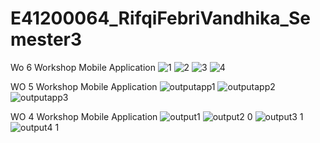 # E41200064_RifqiFebriVandhika_Semester3
Wo 6 Workshop Mobile Application
![1](https://user-images.githubusercontent.com/75188356/137154267-e7f93510-c0bf-4e2b-863e-4b45ae9c2016.PNG)
![2](https://user-images.githubusercontent.com/75188356/137154339-86ee259c-6865-4613-86d5-854b97418c90.PNG)
![3](https://user-images.githubusercontent.com/75188356/137154378-3f047d7d-d730-447f-810f-31ba6c6f517c.PNG)
![4](https://user-images.githubusercontent.com/75188356/137154406-65ba9f06-8edd-469d-9c84-8497e18fbdf1.PNG)


WO 5 Workshop Mobile Application
![outputapp1](https://user-images.githubusercontent.com/75188356/136923975-5bddec18-3416-4ff8-b9d3-7f2792364411.PNG)
![outputapp2](https://user-images.githubusercontent.com/75188356/136924000-2f6e790e-980b-45c9-969e-6cb4717a61bf.PNG)
![outputapp3](https://user-images.githubusercontent.com/75188356/136924019-6037eb8e-30d2-45a1-9664-dc2baf32560f.png)

WO 4 Workshop Mobile Application
![output1](https://user-images.githubusercontent.com/75188356/136019971-4978797f-ec78-4bf0-9f0d-937832e1a9f6.PNG)
![output2 0](https://user-images.githubusercontent.com/75188356/136020029-13833267-97b7-40be-9bf4-ea2c1624f6be.PNG)
![output3 1](https://user-images.githubusercontent.com/75188356/136020058-a10c5912-e816-4f93-a534-a0dcc6afecc4.PNG)
![output4 1](https://user-images.githubusercontent.com/75188356/136020078-f640801d-15a3-4723-b130-cabe4e13929c.PNG)
